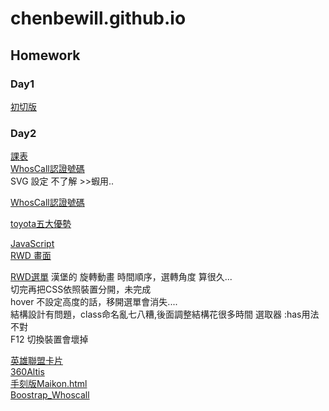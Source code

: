 # chenbewill.github.io
## Homework 
### Day1
[初切版](https://chenbewill.github.io/HTML&CSS/Day1/01.html)
### Day2
[課表](https://chenbewill.github.io/HTML&CSS/Day2/table.html)  
[WhosCall認證號碼](https://chenbewill.github.io/HTML&CSS/Day2/WhosCall.html)  
SVG 設定 不了解 >>蝦用..

[WhosCall認證號碼](https://chenbewill.github.io/HTML&CSS/Day3/whosCall.html)  

[toyota五大優勢](https://chenbewill.github.io/HTML&CSS/Day4/%E7%A2%B0%E7%A2%B0%E8%BB%8A.html)

[JavaScript](https://chenbewill.github.io/先修班/JavaScript/終極密碼.html)  
[RWD 畫面](https://chenbewill.github.io/HTML&CSS/Day5/RWD.html)

[RWD選單](https://chenbewill.github.io/HTML&CSS/Day6/選單.html)
漢堡的 旋轉動畫 時間順序，選轉角度   算很久...  
切完再把CSS依照裝置分開，未完成  
hover 不設定高度的話，移開選單會消失....  
結構設計有問題，class命名亂七八糟,後面調整結構花很多時間
選取器 :has用法不對  
F12 切換裝置會壞掉  

[英雄聯盟卡片](https://chenbewill.github.io/JavaScript_%E6%B1%9F/Day%202/LOL_CardStatic.html)  
[360Altis](https://chenbewill.github.io/JavaScript_%E6%B1%9F/Day%202/360Altis.html)   
[手刻版Maikon.html](https://chenbewill.github.io/HTML&CSS/Day7/手刻版Maikon.html)  
[Boostrap_Whoscall](https://chenbewill.github.io/HTML&CSS/Day7/Boostrap版whoscall)
